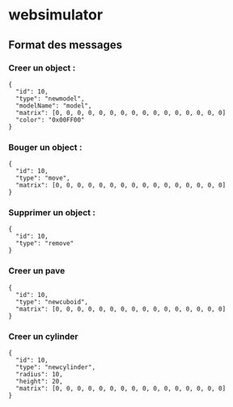 # websimulator

## Format des messages

### Creer un object :
    {
      "id": 10,
      "type": "newmodel",
      "modelName": "model",
      "matrix": [0, 0, 0, 0, 0, 0, 0, 0, 0, 0, 0, 0, 0, 0, 0, 0]
      "color": "0x00FF00"
    }

### Bouger un object :
    {
      "id": 10,
      "type": "move",
      "matrix": [0, 0, 0, 0, 0, 0, 0, 0, 0, 0, 0, 0, 0, 0, 0, 0]
    }

### Supprimer un object :
    {
      "id": 10,
      "type": "remove"
    }
### Creer un pave
    {
      "id": 10,
      "type": "newcuboid",
      "matrix": [0, 0, 0, 0, 0, 0, 0, 0, 0, 0, 0, 0, 0, 0, 0, 0]
    }
### Creer un cylinder
    {
      "id": 10,
      "type": "newcylinder",
      "radius": 10,
      "height": 20,
      "matrix": [0, 0, 0, 0, 0, 0, 0, 0, 0, 0, 0, 0, 0, 0, 0, 0]
    }

